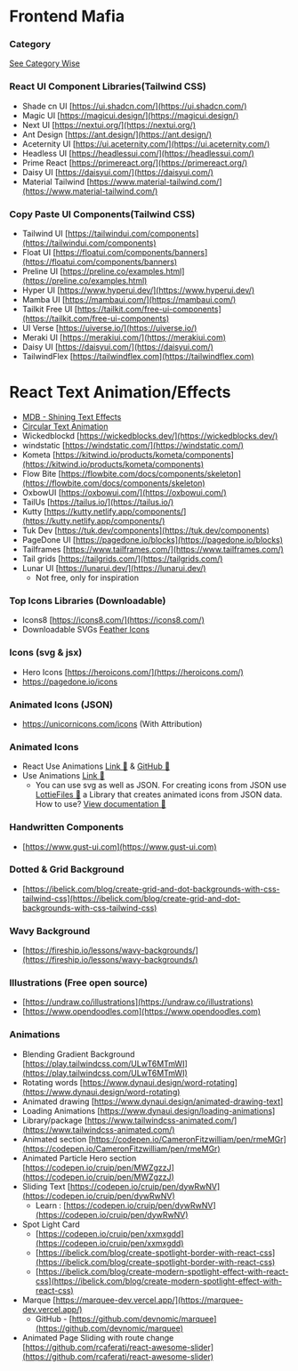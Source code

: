 # Frontend Mafia


### Category
  [See Category Wise](./category/README.md)

### React UI Component Libraries(Tailwind CSS)

- Shade cn UI [https://ui.shadcn.com/](https://ui.shadcn.com/)
- Magic UI [https://magicui.design/](https://magicui.design/)
- Next UI [https://nextui.org/](https://nextui.org/)
- Ant Design [https://ant.design/](https://ant.design/)
- Aceternity UI [https://ui.aceternity.com/](https://ui.aceternity.com/)
- Headless UI [https://headlessui.com/](https://headlessui.com/)
- Prime React [https://primereact.org/](https://primereact.org/)
- Daisy UI [https://daisyui.com/](https://daisyui.com/)
- Material Tailwind [https://www.material-tailwind.com/](https://www.material-tailwind.com/)


### Copy Paste UI Components(Tailwind CSS)
- Tailwind UI [https://tailwindui.com/components](https://tailwindui.com/components)
- Float UI [https://floatui.com/components/banners](https://floatui.com/components/banners)
- Preline UI [https://preline.co/examples.html](https://preline.co/examples.html)
- Hyper UI [https://www.hyperui.dev/](https://www.hyperui.dev/)
- Mamba UI [https://mambaui.com/](https://mambaui.com/)
- Tailkit Free UI [https://tailkit.com/free-ui-components](https://tailkit.com/free-ui-components)
- UI Verse [https://uiverse.io/](https://uiverse.io/)
- Meraki UI [https://merakiui.com/](https://merakiui.com)
- Daisy UI [https://daisyui.com/](https://daisyui.com/)
- TailwindFlex [https://tailwindflex.com](https://tailwindflex.com)


# React Text Animation/Effects
- [MDB - Shining Text Effects](https://mdbootstrap.com/docs/react/extended/css-text-animations/)
- [Circular Text Animation](https://jhey.dev/cheep/circular-text-with-css/)
- Wickedblockd [https://wickedblocks.dev/](https://wickedblocks.dev/)
- windstatic [https://windstatic.com/](https://windstatic.com/)
- Kometa [https://kitwind.io/products/kometa/components](https://kitwind.io/products/kometa/components)
- Flow Bite [https://flowbite.com/docs/components/skeleton](https://flowbite.com/docs/components/skeleton)
- OxbowUI [https://oxbowui.com/](https://oxbowui.com/)
- TailUs [https://tailus.io/](https://tailus.io/)
- Kutty [https://kutty.netlify.app/components/](https://kutty.netlify.app/components/)
- Tuk Dev [https://tuk.dev/components](https://tuk.dev/components)
- PageDone UI [https://pagedone.io/blocks](https://pagedone.io/blocks)
- Tailframes [https://www.tailframes.com/](https://www.tailframes.com/)
- Tail grids [https://tailgrids.com/](https://tailgrids.com/)
- Lunar UI [https://lunarui.dev/](https://lunarui.dev/)
  - Not free, only for inspiration

### Top Icons Libraries (Downloadable)
- Icons8 [https://icons8.com/](https://icons8.com/)
- Downloadable SVGs [Feather Icons](https://feathericons.com/)


### Icons (svg & jsx)
- Hero Icons [https://heroicons.com/](https://heroicons.com/)
- https://pagedone.io/icons

### Animated Icons (JSON)
- https://unicornicons.com/icons (With Attribution)

### Animated Icons
 - React Use Animations [Link 🔗](https://react.useanimations.com/) & [GitHub 🔗](https://github.com/useAnimations/react-useanimations)
 - Use Animations [Link 🔗](https://useanimations.com/index.html)
   -  You can use svg as well as JSON. For creating icons from JSON use [LottieFiles 🔗](https://lottiefiles.com/) a Library that creates animated icons from JSON data. How to use? [View documentation 🔗](https://www.npmjs.com/package/lottie-react)


### Handwritten Components
 - [https://www.gust-ui.com](https://www.gust-ui.com)


### Dotted & Grid Background
 - [https://ibelick.com/blog/create-grid-and-dot-backgrounds-with-css-tailwind-css](https://ibelick.com/blog/create-grid-and-dot-backgrounds-with-css-tailwind-css)

### Wavy Background 
- [https://fireship.io/lessons/wavy-backgrounds/](https://fireship.io/lessons/wavy-backgrounds/)

### Illustrations (Free open source)
- [https://undraw.co/illustrations](https://undraw.co/illustrations)
- [https://www.opendoodles.com](https://www.opendoodles.com)

### Animations
- Blending Gradient Background [https://play.tailwindcss.com/ULwT6MTmWI](https://play.tailwindcss.com/ULwT6MTmWI)
- Rotating words [https://www.dynaui.design/word-rotating](https://www.dynaui.design/word-rotating)
- Animated drawing [https://www.dynaui.design/animated-drawing-text]
- Loading Animations [https://www.dynaui.design/loading-animations]
- Library/package [https://www.tailwindcss-animated.com/](https://www.tailwindcss-animated.com/)
- Animated section [https://codepen.io/CameronFitzwilliam/pen/rmeMGr](https://codepen.io/CameronFitzwilliam/pen/rmeMGr)
- Animated Particle Hero section [https://codepen.io/cruip/pen/MWZgzzJ](https://codepen.io/cruip/pen/MWZgzzJ)
- Sliding Text [https://codepen.io/cruip/pen/dywRwNV](https://codepen.io/cruip/pen/dywRwNV)
  - Learn : [https://codepen.io/cruip/pen/dywRwNV](https://codepen.io/cruip/pen/dywRwNV)
- Spot Light Card 
   - [https://codepen.io/cruip/pen/xxmxgdd](https://codepen.io/cruip/pen/xxmxgdd) 
   - [https://ibelick.com/blog/create-spotlight-border-with-react-css](https://ibelick.com/blog/create-spotlight-border-with-react-css)
   - [https://ibelick.com/blog/create-modern-spotlight-effect-with-react-css](https://ibelick.com/blog/create-modern-spotlight-effect-with-react-css)
- Marque [https://marquee-dev.vercel.app/](https://marquee-dev.vercel.app/)
  - GitHub - [https://github.com/devnomic/marquee](https://github.com/devnomic/marquee)
- Animated Page Sliding with route change
  [https://github.com/rcaferati/react-awesome-slider](https://github.com/rcaferati/react-awesome-slider)

